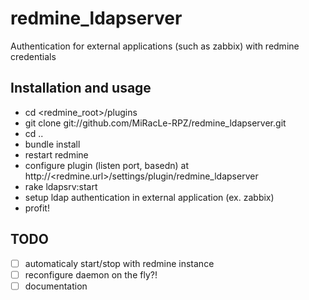 redmine_ldapserver
==================

Authentication for external applications (such as zabbix) with redmine credentials

Installation and usage
-------------------------

* cd &lt;redmine_root&gt;/plugins
* git clone git://github.com/MiRacLe-RPZ/redmine_ldapserver.git
* cd ..
* bundle install
* restart redmine
* configure plugin (listen port, basedn) at http://&lt;redmine.url&gt;/settings/plugin/redmine_ldapserver
* rake ldapsrv:start
* setup ldap authentication in external application (ex. zabbix)
* profit!

TODO
-------------------------

- [ ] automaticaly start/stop with redmine instance
- [ ] reconfigure daemon on the fly?!
- [ ] documentation
